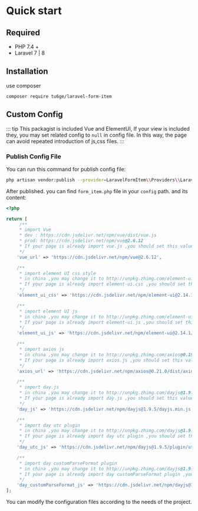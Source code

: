 # Quick start

## Required

- PHP 7.4 +
- Laravel 7 | 8

## Installation

use composer

``` base
composer require tu6ge/laravel-form-item
```

## Custom Config

::: tip
This packagist is included Vue and ElementUI, If your view is included they, you may set related config to `null` in config file.
In this way, the page can avoid repeated introduction of js,css files.
:::

### Publish Config File

You can run this command for publish config file:

``` bash
php artisan vendor:publish --provider=LaravelFormItem\\Providers\\LaravelFormItemServiceProvider
```
After published. you can find `form_item.php` file in your `config` path. and its content:

```php
<?php

return [
     /**
     * import Vue
     * dev : https://cdn.jsdelivr.net/npm/vue/dist/vue.js
     * prod: https://cdn.jsdelivr.net/npm/vue@2.6.12
     * If your page is already import vue.js ,you should set this value is null.
     */
    'vue_url' => 'https://cdn.jsdelivr.net/npm/vue@2.6.12',

    /**
     * import element UI css style
     * in china ,you may change it to http://unpkg.zhimg.com/element-ui@2.13.2/lib/theme-chalk/index.css
     * If your page is already import element-ui.css ,you should set this value is null.
     */
    'element_ui_css' => 'https://cdn.jsdelivr.net/npm/element-ui@2.14.1/lib/theme-chalk/index.css',

    /**
     * import element UI js
     * in china ,you may change it to http://unpkg.zhimg.com/element-ui/lib/index.js
     * If your page is already import element-ui.js ,you should set this value is null.
     */
    'element_ui_js' => 'https://cdn.jsdelivr.net/npm/element-ui@2.14.1/lib/index.js',

    /**
     * import axios js
     * in china ,you may change it to http://unpkg.zhimg.com/axios@0.19.2/dist/axios.min.js
     * If your page is already import axios.js ,you should set this value is null.
     */
    'axios_url' => 'https://cdn.jsdelivr.net/npm/axios@0.21.0/dist/axios.min.js',

    /**
     * import day.js
     * in china ,you may change it to http://unpkg.zhimg.com/dayjs@1.9.6/dayjs.min.js
     * If your page is already import day.js ,you should set this value is null.
     */
    'day_js' => 'https://cdn.jsdelivr.net/npm/dayjs@1.9.5/dayjs.min.js',

    /**
     * import day utc plugin
     * in china ,you may change it to http://unpkg.zhimg.com/dayjs@1.9.6/plugin/utc.js
     * If your page is already import day utc plugin ,you should set this value is null.
     */
    'day_utc_js' => 'https://cdn.jsdelivr.net/npm/dayjs@1.9.5/plugin/utc.js',

    /**
     * import day customParseFormat plugin
     * in china ,you may change it to http://unpkg.zhimg.com/dayjs@1.9.6/plugin/customParseFormat.js
     * If your page is already import day customParseFormat plugin ,you should set this value is null.
     */
    'day_customParseFormat_js' => 'https://cdn.jsdelivr.net/npm/dayjs@1.9.5/plugin/customParseFormat.js',
];

```

You can modify the configuration files according to the needs of the project.